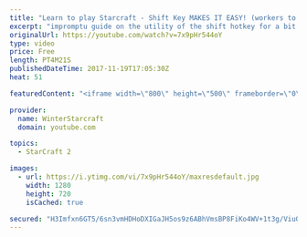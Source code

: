 ```yaml
---
title: "Learn to play Starcraft - Shift Key MAKES IT EASY! (workers to gas, waypoints, ctrl grps, moving)"
excerpt: "impromptu guide on the utility of the shift hotkey for a bit of everything"
originalUrl: https://youtube.com/watch?v=7x9pHr544oY
type: video
price: Free
length: PT4M21S
publishedDateTime: 2017-11-19T17:05:30Z
heat: 51

featuredContent: "<iframe width=\"800\" height=\"500\" frameborder=\"0\" src=\"https://www.youtube.com/embed/7x9pHr544oY\" allow=\"accelerometer; autoplay; encrypted-media; gyroscope; picture-in-picture\" allowfullscreen></iframe>"

provider:
  name: WinterStarcraft
  domain: youtube.com

topics:
  - StarCraft 2

images:
  - url: https://i.ytimg.com/vi/7x9pHr544oY/maxresdefault.jpg
    width: 1280
    height: 720
    isCached: true

secured: "H3Imfxn6GT5/6sn3vmHDHoDXIGaJH5os9z6ABhVmsBP8FiKo4WV+1t3g/ViuQh0vv2JmSljE8jcZ/C5oOIbUTRGz8xWjJZd/dZ2ZKslEcfxwryWz2YqXZ8HyXtoznwZ5wAzmubVngpvZtzpoJIViXNQvopia3VJD0fDCQVLx3/UtbvoMYAUkGLlQxfUn0Y/ItwOq3aLgcTBoBqQoRdj743fIcGARJdOfgOL4kjaM3bn7AvsCXTdAuAKzQ+gwIoT6oGYEG+vaJnCffOwhID1DSIBGKO6lvUyRhpymxwITQ8FfU06WLIW0NhKTDxIA7exer/G30Tvx0jOYiYh1K0bI7xjERNTOj9UBLAhooEo1MkT5kdJEF31SKgIhUkCW7f6bu7/1+9U9nVuJ+W5ZIFEEJjNKIJadgPSNpZFNMnci3zg=;8Vj0+9RJLwQdzUF8yhKjPw=="
---
```


